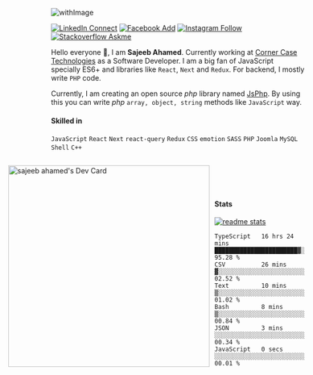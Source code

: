 ![withImage](https://user-images.githubusercontent.com/5783354/163605140-156633ea-a804-43b8-9fe7-027ec33f324a.jpeg)

[![LinkedIn Connect](https://img.shields.io/badge/%20-Connect-black?color=14171A&labelColor=0576b5&logo=linkedin&logoColor=ffffff&style=for-the-badge)](https://www.linkedin.com/in/sisylana/) [![Facebook Add](https://img.shields.io/badge/%20-Add-black?color=14171A&labelColor=0b83ef&logo=facebook&logoColor=ffffff&style=for-the-badge)](https://www.facebook.com/ahamed.sajeeb.sisylana/) [![Instagram Follow](https://img.shields.io/badge/%20-Follow-black?color=14171A&labelColor=cc345a&logo=instagram&logoColor=ffffff&style=for-the-badge)](https://www.instagram.com/sajeeb07ahamed/) [![Stackoverflow Askme](https://img.shields.io/badge/%20-Ask-black?color=14171A&labelColor=ee7c23&logo=stackoverflow&logoColor=ffffff&style=for-the-badge)](https://stackoverflow.com/users/4610740/sajeeb-ahamed)



Hello everyone :whale2:, I am **Sajeeb Ahamed**. Currently working at [Corner Case Technologies](https://www.cornercasetech.com/) as a Software Developer. I am a big fan of JavaScript specially ES6+ and libraries like `React`, `Next` and `Redux`. For backend, I mostly write `PHP` code.

Currently, I am creating an open source *php* library named [JsPhp](https://github.com/ahamed/JsPhp). By using this you can write *php* `array, object, string` methods like `JavaScript` way.

#### Skilled in
`JavaScript` `React` `Next` `react-query` `Redux` `CSS` `emotion` `SASS` `PHP` `Joomla` `MySQL` `Shell` `C++` 

<div style="display: flex; align-items: flex-end; gap: 10px;flex-direction: row-reverse; max-width: 878px;">
<div>

#### Stats
[![readme stats](https://github-readme-stats.vercel.app/api?username=ahamed&show_icons=true)](https://github.com/ahamed/JsPhp)
<!--START_SECTION:waka-->

```text
TypeScript   16 hrs 24 mins  ███████████████████████▓░   95.28 %
CSV          26 mins         ▓░░░░░░░░░░░░░░░░░░░░░░░░   02.52 %
Text         10 mins         ▒░░░░░░░░░░░░░░░░░░░░░░░░   01.02 %
Bash         8 mins          ▒░░░░░░░░░░░░░░░░░░░░░░░░   00.84 %
JSON         3 mins          ░░░░░░░░░░░░░░░░░░░░░░░░░   00.34 %
JavaScript   0 secs          ░░░░░░░░░░░░░░░░░░░░░░░░░   00.01 %
```

<!--END_SECTION:waka-->
</div>

<div>

<a href="https://app.daily.dev/ahamed"><img src="https://api.daily.dev/devcards/cd43b541d9184df6ac7e890ab6cbc80e.png?r=70i" width="400" alt="sajeeb ahamed's Dev Card"/></a>

</div>

</div>


